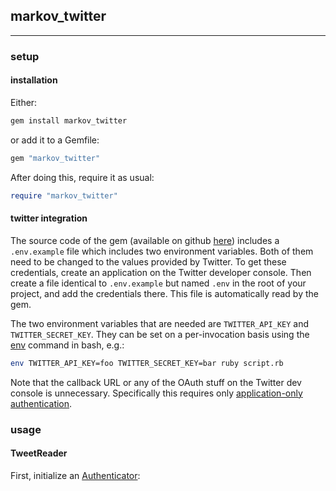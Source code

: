 ## markov_twitter

---

### setup

#### installation

Either:

```sh
gem install markov_twitter
```

or add it to a Gemfile:

```rb
gem "markov_twitter"
```

After doing this, require it as usual:

```rb
require "markov_twitter"
```

#### twitter integration

The source code of the gem (available on github
[here](http://github.com/maxpleaner/markov_twitter))
includes a `.env.example` file which includes two environment variables.
Both of them need to be changed to the values provided by Twitter.
To get these credentials, create an application on the Twitter developer
console. Then create a file identical to `.env.example` but named `.env`
in the root of your project, and add the credentials there.
This file is automatically read by the gem.

The two environment variables that are needed are
`TWITTER_API_KEY` and `TWITTER_SECRET_KEY`. They can be set on a
per-invocation basis using the [env](https://ss64.com/bash/env.html) command
in bash, e.g.:

```sh
env TWITTER_API_KEY=foo TWITTER_SECRET_KEY=bar ruby script.rb
```

Note that the callback URL or any of the OAuth stuff on the Twitter dev
console is unnecessary. Specifically this requires only 
[application-only authentication](https://developer.twitter.com/en/docs/basics/authentication/overview/application-only).

### usage

#### TweetReader

First, initialize an [Authenticator](TODO):

